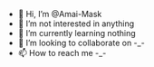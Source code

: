- 👋 Hi, I’m @Amai-Mask
- 👀 I’m not interested in anything
- 🌱 I’m currently learning nothing
- 💞️ I’m looking to collaborate on -_-
- 📫 How to reach me -_-

<!---
Amai-Mask/Amai-Mask is a ✨ special ✨ repository because its `README.md` (this file) appears on your GitHub profile.
You can click the Preview link to take a look at your changes.
--->

